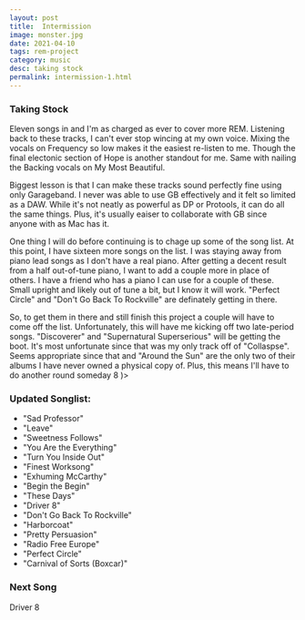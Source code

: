 ```yaml
---
layout: post
title:  Intermission
image: monster.jpg
date: 2021-04-10
tags: rem-project
category: music
desc: taking stock
permalink: intermission-1.html
---
```


### Taking Stock
Eleven songs in and I'm as charged as ever to cover more REM.  Listening back to these tracks, I can't ever stop wincing at my own voice. Mixing the vocals on Frequency so low makes it the easiest re-listen to me. Though the final electonic section of Hope is another standout for me. Same with nailing the Backing vocals on My Most Beautiful.

Biggest lesson is that I can make these tracks sound perfectly fine using only Garageband. I never was able to use GB effectively and it felt so limited as a DAW. While it's not neatly as powerful as DP or Protools, it can do all the same things. Plus, it's usually eaiser to collaborate with GB since anyone with as Mac has it.

One thing I will do before continuing is to chage up some of the song list. At this point, I have sixteen more songs on the list. I was staying away from piano lead songs as I don't have a real piano. After getting a decent result from a half out-of-tune piano, I want to add a couple more in place of others. I have a friend who has a piano I can use for a couple of these. Small upright and likely out of tune a bit, but I know it will work.  "Perfect Circle" and "Don't Go Back To Rockville" are definately getting in there.

So, to get them in there and still finish this project a couple will have to come off the list. Unfortunately, this will have me kicking off two late-period songs. "Discoverer" and "Supernatural Superserious" will be getting the boot. It's most unfortunate since that was my only track off of "Collaspse". Seems appropriate since that and "Around the Sun" are the only two of their albums I have never owned a physical copy of. Plus, this means I'll have to do another round someday 8 )>

### Updated Songlist:
  - "Sad Professor"
  - "Leave"
  - "Sweetness Follows"
  - "You Are the Everything"
  - "Turn You Inside Out"
  - "Finest Worksong"
  - "Exhuming McCarthy"
  - "Begin the Begin"
  - "These Days"
  - "Driver 8"
  - "Don't Go Back To Rockville"
  - "Harborcoat"
  - "Pretty Persuasion"
  - "Radio Free Europe"
  - "Perfect Circle"
  - "Carnival of Sorts (Boxcar)"

### Next Song
Driver 8